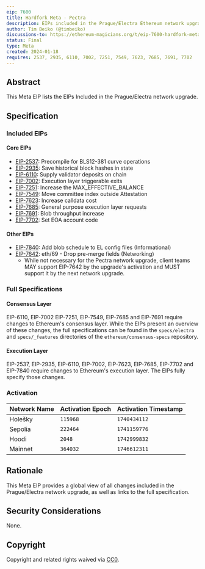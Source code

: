 ```yaml
---
eip: 7600
title: Hardfork Meta - Pectra
description: EIPs included in the Prague/Electra Ethereum network upgrade.
author: Tim Beiko (@timbeiko)
discussions-to: https://ethereum-magicians.org/t/eip-7600-hardfork-meta-prague-electra/18205
status: Final
type: Meta
created: 2024-01-18
requires: 2537, 2935, 6110, 7002, 7251, 7549, 7623, 7685, 7691, 7702
---
```


## Abstract

This Meta EIP lists the EIPs Included in the Prague/Electra network upgrade.

## Specification

### Included EIPs

#### Core EIPs

* [EIP-2537](./eip-2537.md): Precompile for BLS12-381 curve operations
* [EIP-2935](./eip-2935.md): Save historical block hashes in state
* [EIP-6110](./eip-6110.md): Supply validator deposits on chain
* [EIP-7002](./eip-7002.md): Execution layer triggerable exits
* [EIP-7251](./eip-7251.md): Increase the MAX_EFFECTIVE_BALANCE  
* [EIP-7549](./eip-7549.md): Move committee index outside Attestation
* [EIP-7623](./eip-7623.md): Increase calldata cost
* [EIP-7685](./eip-7685.md): General purpose execution layer requests 
* [EIP-7691](./eip-7691.md): Blob throughput increase
* [EIP-7702](./eip-7702.md): Set EOA account code

#### Other EIPs

* [EIP-7840](./eip-7840.md): Add blob schedule to EL config files (Informational)
* [EIP-7642](./eip-7642.md): eth/69 - Drop pre-merge fields (Networking)
	* While not necessary for the Pectra network upgrade, client teams MAY support EIP-7642 by the upgrade's activation and MUST support it by the next network upgrade.

### Full Specifications

#### Consensus Layer

EIP-6110, EIP-7002 EIP-7251, EIP-7549, EIP-7685 and EIP-7691 require changes to Ethereum's consensus layer. While the EIPs present an overview of these changes, the full specifications can be found in the `specs/electra` and `specs/_features` directories of the `ethereum/consensus-specs` repository.

#### Execution Layer

EIP-2537, EIP-2935, EIP-6110, EIP-7002, EIP-7623, EIP-7685, EIP-7702 and EIP-7840 require changes to Ethereum's execution layer. The EIPs fully specify those changes.

### Activation 

| Network Name     | Activation Epoch | Activation Timestamp |
|------------------|------------------|----------------------|
| Holešky          |   `115968`       |     `1740434112`     |
| Sepolia          |   `222464`       |     `1741159776`     |
| Hoodi            |    `2048`        |     `1742999832`     |
| Mainnet          |   `364032`       |     `1746612311`     |

## Rationale

This Meta EIP provides a global view of all changes included in the Prague/Electra network upgrade, as well as links to the full specification. 

## Security Considerations

None.

## Copyright

Copyright and related rights waived via [CC0](../LICENSE.md).
